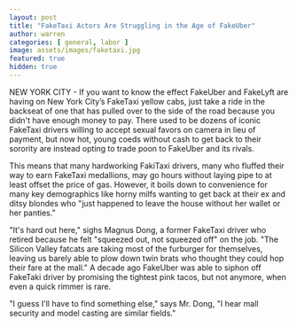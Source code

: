 ```yaml
---
layout: post
title: "FakeTaxi Actors Are Struggling in the Age of FakeUber"
author: warren
categories: [ general, labor ]
image: assets/images/faketaxi.jpg
featured: true
hidden: true
---
```


NEW YORK CITY - If you want to know the effect FakeUber and FakeLyft are having on New York City’s FakeTaxi yellow cabs, just take a ride in the backseat of one that has pulled over to the side of the road because you didn't have enough money to pay. There used to be dozens of iconic FakeTaxi drivers willing to accept sexual favors on camera in lieu of payment, but now hot, young coeds without cash to get back to their sorority are instead opting to trade poon to FakeUber and its rivals.

This means that many hardworking FakiTaxi drivers, many who fluffed their way to earn FakeTaxi medallions, may go hours without laying pipe to at least offset the price of gas. However, it boils down to convenience for many key demographics like horny milfs wanting to get back at their ex and ditsy blondes who "just happened to leave the house without her wallet or her panties."

"It's hard out here," sighs Magnus Dong, a former FakeTaxi driver who retired because he felt "squeezed out, not squeezed off" on the job. "The Silicon Valley fatcats are taking most of the furburger for themselves, leaving us barely able to plow down twin brats who thought they could hop their fare at the mall." A decade ago FakeUber was able to siphon off FakeTaki driver by promising the tightest pink tacos, but not anymore, when even a quick rimmer is rare.

"I guess I'll have to find something else," says Mr. Dong, "I hear mall security and model casting are similar fields."